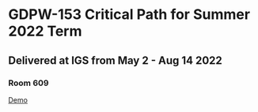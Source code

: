 # GDPW-153 Critical Path for Summer 2022 Term
## Delivered at IGS from May 2 - Aug 14 2022
### Room 609
[Demo](https://felice63.github.io/153-CritPath-SUMMER/)


